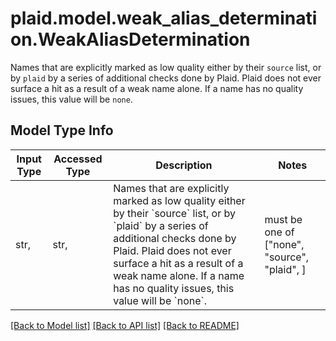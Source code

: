 # plaid.model.weak_alias_determination.WeakAliasDetermination

Names that are explicitly marked as low quality either by their `source` list, or by `plaid` by a series of additional checks done by Plaid. Plaid does not ever surface a hit as a result of a weak name alone. If a name has no quality issues, this value will be `none`.

## Model Type Info
Input Type | Accessed Type | Description | Notes
------------ | ------------- | ------------- | -------------
str,  | str,  | Names that are explicitly marked as low quality either by their &#x60;source&#x60; list, or by &#x60;plaid&#x60; by a series of additional checks done by Plaid. Plaid does not ever surface a hit as a result of a weak name alone. If a name has no quality issues, this value will be &#x60;none&#x60;. | must be one of ["none", "source", "plaid", ] 

[[Back to Model list]](../../README.md#documentation-for-models) [[Back to API list]](../../README.md#documentation-for-api-endpoints) [[Back to README]](../../README.md)


